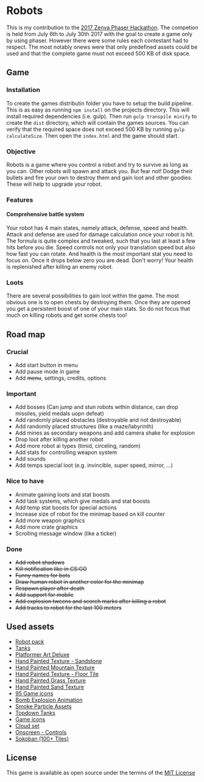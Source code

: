 # Robots

This is my contribution to the [2017 Zenva Phaser Hackathon](https://gamedevacademy.org/first-zenva-phaser-hackathon/?a=13). 
The competion is held from July 6th to July 30th 2017 with the goal to create
a game only by using phaser. However there were some rules each contestant 
had to respect. The most notably onews were that only predefined assets 
could be used and that the complete game must not exceed 500 KB of disk space.

## Game

### Installation

To create the games distributin folder you have to setup the build
pipeline. This is as easy as running `npm install` on the projects 
directory. This will install required dependencies (i.e. gulp). Then 
run `gulp transpile minify` to create the `dist` directory, which will
contain the games sources. You can verify that the required space does not
exceed 500 KB by running `gulp calculateSize`. Then open the `index.html`
and the game should start.

### Objective

Robots is a game where you control a robot and try to survive as long as
you can. Other robots will spawn and attack you. But fear not! Dodge 
their bullets and fire your own to destroy them and gain loot and other 
goodies. These will help to upgrade your robot. 

### Features

#### Comprehensive battle system

Your robot has 4 main states, namely attack, defense, speed and health.
Attack and defense are used for damage calculation once your robot is hit. 
The formula is quite complex and tweaked, such that you last at least a few 
hits before you die. Speed controls not only your translation speed but 
also how fast you can rotate. And health is the most important stat you 
need to focus on. Once it drops below zero you are dead. Don't worry!
Your health is replenished after killing an enemy robot.

### Loots

There are several possibilities to gain loot within the game. The most 
obvious one is to open chests by destroying them. Once they are opened
you get a persistent boost of one of your main stats. So do not focus 
that much on killing robots and get some chests too!

## Road map

### Crucial

* Add start button in menu
* Add pause mode in game
* Add ~~menu~~, settings, credits, options

### Important

* Add bosses (Can jump and stun robots within distance, can drop missiles, yield medals uopn defeat)
* Add randomly placed obstacles (destroyable and not destroyable)
* Add randomly placed structures (like a maze/labyrinth)
* Add mines as secondary weapons and add camera shake for explosion
* Drop loot after killing another robot
* Add more robot ai types (timid, circeling, random)
* Add stats for controlling weapon system
* Add sounds
* Add temps special loot (e.g. invincible, super speed, mirror, ...)

### Nice to have

* Animate gaining loots and stat boosts
* Add task systems, which give medals and stat boosts
* Add temp stat boosts for special actions
* Increase size of robot for the minimap based on kill counter
* Add more weapon graphics
* Add more crate graphics
* Scrolling message window (like a ticker)

### Done

* ~~Add robot shadows~~
* ~~Kill notification like in CS:GO~~
* ~~Funny names for bots~~
* ~~Draw human robot in another color for the minimap~~
* ~~Respawn player after death~~
* ~~Add support for mobile~~
* ~~Add explosion tweens and scorch marks after killing a robot~~
* ~~Add tracks to robot for the last 100 meters~~


## Used assets

* [Robot pack](http://kenney.nl/assets/robot-pack)
* [Tanks](http://kenney.nl/assets/tanks)
* [Platformer Art Deluxe](http://kenney.nl/assets/platformer-art-deluxe)
* [Hand Painted Texture - Sandstone](https://opengameart.org/content/hand-painted-texture-sandstone)
* [Hand Painted Mountain Texture](https://opengameart.org/content/hand-painted-mountain-texture)
* [Hand Painted Texture - Floor Tile](https://opengameart.org/content/hand-painted-texture-floor-tile)
* [Hand Painted Grass Texture](https://opengameart.org/content/hand-painted-grass-texture)
* [Hand Painted Sand Texture](https://opengameart.org/content/hand-painted-sand-texture-0)
* [95 Game icons](https://opengameart.org/content/95-game-icons)
* [Bomb Explosion Animation](https://opengameart.org/content/bomb-explosion-animation)
* [Smoke Particle Assets](https://opengameart.org/content/smoke-particle-assets)
* [Topdown Tanks](https://kenney.nl/assets/topdown-tanks)
* [Game icons](https://opengameart.org/content/game-icons)
* [Cloud set](https://opengameart.org/content/cloud-set)
* [Onscreen - Controls](http://kenney.nl/assets/onscreen-controls)
* [Sokoban (100+ Tiles)](https://opengameart.org/content/sokoban-100-tiles)

## License

This game is available as open source under the termns of the [MIT License](https://opensource.org/licenses/MIT)